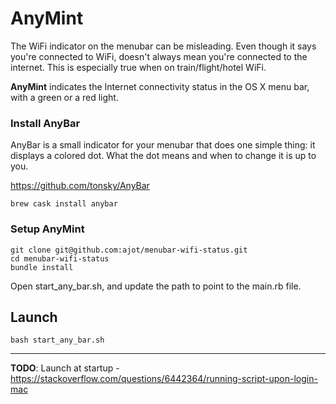 

# AnyMint
The WiFi indicator on the menubar can be misleading. Even though it says you're connected to WiFi, doesn't always mean you're connected to the internet. This is especially true when on train/flight/hotel WiFi.

**AnyMint** indicates the Internet connectivity status in the OS X menu bar, with a green or a red light.

### Install AnyBar
 AnyBar is a small indicator for your menubar that does one simple thing: it displays a colored dot. What the dot means and when to change it is up to you.

https://github.com/tonsky/AnyBar

```
brew cask install anybar
```

### Setup AnyMint
```
git clone git@github.com:ajot/menubar-wifi-status.git
cd menubar-wifi-status
bundle install
```

Open start_any_bar.sh, and update the path to point to the main.rb file.




## Launch
    bash start_any_bar.sh

---

**TODO**: Launch at startup - https://stackoverflow.com/questions/6442364/running-script-upon-login-mac
